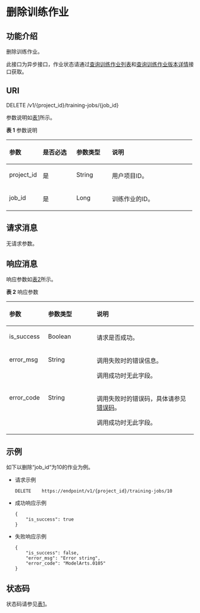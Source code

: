 # 删除训练作业<a name="modelarts_03_0053"></a>

## 功能介绍<a name="section39434663"></a>

删除训练作业。

此接口为异步接口，作业状态请通过[查询训练作业列表](查询训练作业列表.md)和[查询训练作业版本详情](查询训练作业版本详情.md)接口获取。

## URI<a name="section19367652"></a>

DELETE /v1/\{project\_id\}/training-jobs/\{job\_id\}

参数说明如[表1](#table126693715562)所示。

**表 1**  参数说明

<a name="table126693715562"></a>
<table><thead align="left"><tr id="row372035415562"><th class="cellrowborder" valign="top" width="18.04819518048195%" id="mcps1.2.5.1.1"><p id="p17103387155619"><a name="p17103387155619"></a><a name="p17103387155619"></a>参数</p>
</th>
<th class="cellrowborder" valign="top" width="18.04819518048195%" id="mcps1.2.5.1.2"><p id="p43197097155619"><a name="p43197097155619"></a><a name="p43197097155619"></a>是否必选</p>
</th>
<th class="cellrowborder" valign="top" width="19.168083191680832%" id="mcps1.2.5.1.3"><p id="p9303972155619"><a name="p9303972155619"></a><a name="p9303972155619"></a>参数类型</p>
</th>
<th class="cellrowborder" valign="top" width="44.73552644735527%" id="mcps1.2.5.1.4"><p id="p15424243155619"><a name="p15424243155619"></a><a name="p15424243155619"></a>说明</p>
</th>
</tr>
</thead>
<tbody><tr id="row4678310815562"><td class="cellrowborder" valign="top" width="18.04819518048195%" headers="mcps1.2.5.1.1 "><p id="p65402543155619"><a name="p65402543155619"></a><a name="p65402543155619"></a>project_id</p>
</td>
<td class="cellrowborder" valign="top" width="18.04819518048195%" headers="mcps1.2.5.1.2 "><p id="p63114603155619"><a name="p63114603155619"></a><a name="p63114603155619"></a>是</p>
</td>
<td class="cellrowborder" valign="top" width="19.168083191680832%" headers="mcps1.2.5.1.3 "><p id="p12009244155619"><a name="p12009244155619"></a><a name="p12009244155619"></a>String</p>
</td>
<td class="cellrowborder" valign="top" width="44.73552644735527%" headers="mcps1.2.5.1.4 "><p id="p33224746155619"><a name="p33224746155619"></a><a name="p33224746155619"></a>用户项目ID。</p>
</td>
</tr>
<tr id="row9926215562"><td class="cellrowborder" valign="top" width="18.04819518048195%" headers="mcps1.2.5.1.1 "><p id="p17972347155619"><a name="p17972347155619"></a><a name="p17972347155619"></a>job_id</p>
</td>
<td class="cellrowborder" valign="top" width="18.04819518048195%" headers="mcps1.2.5.1.2 "><p id="p46473998155619"><a name="p46473998155619"></a><a name="p46473998155619"></a>是</p>
</td>
<td class="cellrowborder" valign="top" width="19.168083191680832%" headers="mcps1.2.5.1.3 "><p id="p6297502155619"><a name="p6297502155619"></a><a name="p6297502155619"></a>Long</p>
</td>
<td class="cellrowborder" valign="top" width="44.73552644735527%" headers="mcps1.2.5.1.4 "><p id="p40335634155619"><a name="p40335634155619"></a><a name="p40335634155619"></a>训练作业的ID。</p>
</td>
</tr>
</tbody>
</table>

## 请求消息<a name="section441563135511"></a>

无请求参数。

## 响应消息<a name="section25275946"></a>

响应参数如[表2](#table1221422915578)所示。

**表 2**  响应参数

<a name="table1221422915578"></a>
<table><thead align="left"><tr id="row6616560815578"><th class="cellrowborder" valign="top" width="20.72%" id="mcps1.2.4.1.1"><p id="p39128198155725"><a name="p39128198155725"></a><a name="p39128198155725"></a>参数</p>
</th>
<th class="cellrowborder" valign="top" width="25.89%" id="mcps1.2.4.1.2"><p id="p28702598155725"><a name="p28702598155725"></a><a name="p28702598155725"></a>参数类型</p>
</th>
<th class="cellrowborder" valign="top" width="53.39%" id="mcps1.2.4.1.3"><p id="p43209091155725"><a name="p43209091155725"></a><a name="p43209091155725"></a>说明</p>
</th>
</tr>
</thead>
<tbody><tr id="row69607214488"><td class="cellrowborder" valign="top" width="20.72%" headers="mcps1.2.4.1.1 "><p id="p2530905217407"><a name="p2530905217407"></a><a name="p2530905217407"></a>is_success</p>
</td>
<td class="cellrowborder" valign="top" width="25.89%" headers="mcps1.2.4.1.2 "><p id="p2536505617407"><a name="p2536505617407"></a><a name="p2536505617407"></a>Boolean</p>
</td>
<td class="cellrowborder" valign="top" width="53.39%" headers="mcps1.2.4.1.3 "><p id="p4130369517407"><a name="p4130369517407"></a><a name="p4130369517407"></a>请求是否成功。</p>
</td>
</tr>
<tr id="row1757872301417"><td class="cellrowborder" valign="top" width="20.72%" headers="mcps1.2.4.1.1 "><p id="p1358132391416"><a name="p1358132391416"></a><a name="p1358132391416"></a>error_msg</p>
</td>
<td class="cellrowborder" valign="top" width="25.89%" headers="mcps1.2.4.1.2 "><p id="p11581182310140"><a name="p11581182310140"></a><a name="p11581182310140"></a>String</p>
</td>
<td class="cellrowborder" valign="top" width="53.39%" headers="mcps1.2.4.1.3 "><p id="p202911533131416"><a name="p202911533131416"></a><a name="p202911533131416"></a>调用失败时的错误信息。</p>
<p id="p729215339148"><a name="p729215339148"></a><a name="p729215339148"></a>调用成功时无此字段。</p>
</td>
</tr>
<tr id="row4566967315578"><td class="cellrowborder" valign="top" width="20.72%" headers="mcps1.2.4.1.1 "><p id="p25254004155725"><a name="p25254004155725"></a><a name="p25254004155725"></a>error_code</p>
</td>
<td class="cellrowborder" valign="top" width="25.89%" headers="mcps1.2.4.1.2 "><p id="p66849440155725"><a name="p66849440155725"></a><a name="p66849440155725"></a>String</p>
</td>
<td class="cellrowborder" valign="top" width="53.39%" headers="mcps1.2.4.1.3 "><p id="p46095573155725"><a name="p46095573155725"></a><a name="p46095573155725"></a>调用失败时的错误码，具体请参见<a href="错误码.md">错误码</a>。</p>
<p id="p42753918155725"><a name="p42753918155725"></a><a name="p42753918155725"></a>调用成功时无此字段。</p>
</td>
</tr>
</tbody>
</table>

## 示例<a name="section9327566474"></a>

如下以删除“job\_id“为10的作业为例。

-   请求示例

    ```
    DELETE    https://endpoint/v1/{project_id}/training-jobs/10
    ```


-   成功响应示例

    ```
    {
        "is_success": true
    }
    ```

-   失败响应示例

    ```
    {
        "is_success": false,
        "error_msg": "Error string",
        "error_code": "ModelArts.0105"
    }
    ```


## 状态码<a name="section16342114917109"></a>

状态码请参见[表1](状态码.md#table1450010510213)。

